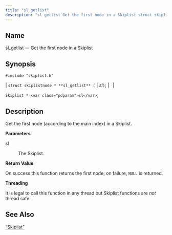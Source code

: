 ```yaml
---
title: "sl_getlist"
description: "sl getlist Get the first node in a Skiplist struct skiplistnode sl getlist sl Skiplist sl Get the first node according to the main index in a Skiplist sl The Skiplist On success this function returns the first node on failure NULL is returned It is legal to call this..."
---
```


<a name="apis.sl_getlist"></a> 
## Name

sl_getlist — Get the first node in a Skiplist

## Synopsis

`#include "skiplist.h"`

| `struct skiplistnode * **sl_getlist** (` | <var class="pdparam">sl</var>`)`; |   |

`Skiplist * <var class="pdparam">sl</var>`;<a name="idp60994656"></a> 
## Description

Get the first node (according to the main index) in a Skiplist.

**<a name="idp60995904"></a> Parameters**

<dl class="variablelist">

<dt>sl</dt>

<dd>

The Skiplist.

</dd>

</dl>

**<a name="idp60998608"></a> Return Value**

On success this function returns the first node; on failure, `NULL` is returned.

**<a name="idp61000016"></a> Threading**

It is legal to call this function in any thread but Skiplist functions are *not* thread safe.

<a name="idp61001600"></a> 
## See Also

[“Skiplist”](/momentum/3/3-api/structs-skiplist)